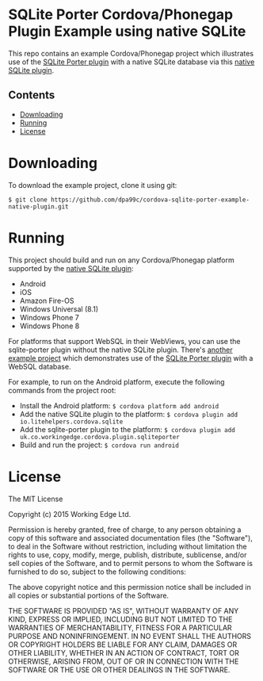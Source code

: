 SQLite Porter Cordova/Phonegap Plugin Example using native SQLite
=================================================================

This repo contains an example Cordova/Phonegap project which illustrates use of the [SQLite Porter plugin](https://github.com/dpa99c/cordova-sqlite-porter) with a native SQLite database via this [native SQLite plugin](https://github.com/litehelpers/Cordova-sqlite-storage).

## Contents
* [Downloading](#downloading)
* [Running](#running)
* [License](#license)
 
# Downloading

To download the example project, clone it using git:

    $ git clone https://github.com/dpa99c/cordova-sqlite-porter-example-native-plugin.git

# Running

This project should build and run on any Cordova/Phonegap platform supported by the [native SQLite plugin](https://github.com/litehelpers/Cordova-sqlite-storage):

- Android
- iOS
- Amazon Fire-OS
- Windows Universal (8.1)
- Windows Phone 7
- Windows Phone 8

For platforms that support WebSQL in their WebViews, you can use the sqlite-porter plugin without the native SQLite plugin.
There's [another example project](https://github.com/dpa99c/cordova-sqlite-porter-example) which demonstrates use of the [SQLite Porter plugin](https://github.com/dpa99c/cordova-sqlite-porter) with a WebSQL database.

For example, to run on the Android platform, execute the following commands from the project root:

- Install the Android platform: `$ cordova platform add android`
- Add the native SQLite plugin to the platform: `$ cordova plugin add io.litehelpers.cordova.sqlite`
- Add the sqlite-porter plugin to the platform: `$ cordova plugin add uk.co.workingedge.cordova.plugin.sqliteporter`
- Build and run the project: `$ cordova run android`


License
================

The MIT License

Copyright (c) 2015 Working Edge Ltd.

Permission is hereby granted, free of charge, to any person obtaining a copy
of this software and associated documentation files (the "Software"), to deal
in the Software without restriction, including without limitation the rights
to use, copy, modify, merge, publish, distribute, sublicense, and/or sell
copies of the Software, and to permit persons to whom the Software is
furnished to do so, subject to the following conditions:

The above copyright notice and this permission notice shall be included in
all copies or substantial portions of the Software.

THE SOFTWARE IS PROVIDED "AS IS", WITHOUT WARRANTY OF ANY KIND, EXPRESS OR
IMPLIED, INCLUDING BUT NOT LIMITED TO THE WARRANTIES OF MERCHANTABILITY,
FITNESS FOR A PARTICULAR PURPOSE AND NONINFRINGEMENT. IN NO EVENT SHALL THE
AUTHORS OR COPYRIGHT HOLDERS BE LIABLE FOR ANY CLAIM, DAMAGES OR OTHER
LIABILITY, WHETHER IN AN ACTION OF CONTRACT, TORT OR OTHERWISE, ARISING FROM,
OUT OF OR IN CONNECTION WITH THE SOFTWARE OR THE USE OR OTHER DEALINGS IN
THE SOFTWARE.
